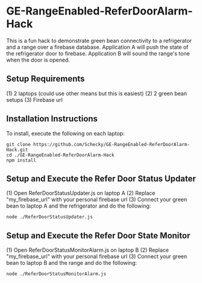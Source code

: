 # GE-RangeEnabled-ReferDoorAlarm-Hack
This is a fun hack to demonstrate green bean connectivity to a refrigerator and a range over a firebase database.  Application A will push the state of the refrigerator door to firebase.  Application B will sound the range's tone when the door is opened.


## Setup Requirements
 (1) 2 laptops (could use other means but this is easiest)
 (2) 2 green bean setups
 (3) Firebase url

## Installation Instructions
To install, execute the following on each laptop:
``````
git clone https://github.com/Schecky/GE-RangeEnabled-ReferDoorAlarm-Hack.git
cd ./GE-RangeEnabled-ReferDoorAlarm-Hack
npm install
``````

## Setup and Execute the Refer Door Status Updater
 (1) Open ReferDoorStatusUpdater.js on laptop A
 (2) Replace "my_firebase_url" with your personal firebase url
 (3) Connect your green bean to laptop A and the refrigerator and do the following:
 ``````
 node ./ReferDoorStatusUpdater.js
 ``````

## Setup and Execute the Refer Door State Monitor
 (1) Open ReferDoorStatusMonitorAlarm.js on laptop B
 (2) Replace "my_firebase_url" with your personal firebase url
 (3) Connect your green bean to laptop B and the range and do the following:
 ``````
 node ./ReferDoorStatusMonitorAlarm.js
 ``````
